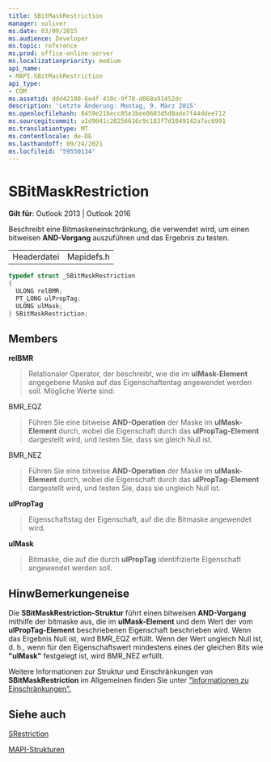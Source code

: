 ```yaml
---
title: SBitMaskRestriction
manager: soliver
ms.date: 03/09/2015
ms.audience: Developer
ms.topic: reference
ms.prod: office-online-server
ms.localizationpriority: medium
api_name:
- MAPI.SBitMaskRestriction
api_type:
- COM
ms.assetid: ddd42180-6e4f-410c-9f78-d868a91452dc
description: 'Letzte Änderung: Montag, 9. März 2015'
ms.openlocfilehash: 8459e21becc85e3bee0603d5d8ade7f44ddee712
ms.sourcegitcommit: a1d9041c20256616c9c183f7d1049142a7ac6991
ms.translationtype: MT
ms.contentlocale: de-DE
ms.lasthandoff: 09/24/2021
ms.locfileid: "59550134"
---
```

# <a name="sbitmaskrestriction"></a>SBitMaskRestriction

  
  
**Gilt für**: Outlook 2013 | Outlook 2016 
  
Beschreibt eine Bitmaskeneinschränkung, die verwendet wird, um einen bitweisen **AND-Vorgang** auszuführen und das Ergebnis zu testen. 
  
|||
|:-----|:-----|
|Headerdatei  <br/> |Mapidefs.h  <br/> |
   
```cpp
typedef struct _SBitMaskRestriction
{
  ULONG relBMR;
  PT_LONG ulPropTag;
  ULONG ulMask;
} SBitMaskRestriction;

```

## <a name="members"></a>Members

 **relBMR**
  
> Relationaler Operator, der beschreibt, wie die im **ulMask-Element** angegebene Maske auf das Eigenschaftentag angewendet werden soll. Mögliche Werte sind: 
    
BMR_EQZ 
  
> Führen Sie eine bitweise **AND-Operation** der Maske im **ulMask-Element** durch, wobei die Eigenschaft durch das **ulPropTag-Element** dargestellt wird, und testen Sie, dass sie gleich Null ist. 
    
BMR_NEZ 
  
> Führen Sie eine bitweise **AND-Operation** der Maske im **ulMask-Element** durch, wobei die Eigenschaft durch das **ulPropTag-Element** dargestellt wird, und testen Sie, dass sie ungleich Null ist. 
    
 **ulPropTag**
  
> Eigenschaftstag der Eigenschaft, auf die die Bitmaske angewendet wird.
    
 **ulMask**
  
> Bitmaske, die auf die durch **ulPropTag** identifizierte Eigenschaft angewendet werden soll.
    
## <a name="remarks"></a>HinwBemerkungeneise

Die **SBitMaskRestriction-Struktur** führt einen bitweisen **AND-Vorgang** mithilfe der bitmaske aus, die im **ulMask-Element** und dem Wert der vom **ulPropTag-Element** beschriebenen Eigenschaft beschrieben wird. Wenn das Ergebnis Null ist, wird BMR_EQZ erfüllt. Wenn der Wert ungleich Null ist, d. h., wenn für den Eigenschaftswert mindestens eines der gleichen Bits wie **"ulMask"** festgelegt ist, wird BMR_NEZ erfüllt.
  
Weitere Informationen zur Struktur und Einschränkungen von **SBitMaskRestriction** im Allgemeinen finden Sie unter ["Informationen zu Einschränkungen".](about-restrictions.md)
  
## <a name="see-also"></a>Siehe auch



[SRestriction](srestriction.md)


[MAPI-Strukturen](mapi-structures.md)

